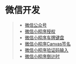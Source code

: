 # 微信开发

> * [微信公众号](../wx/wx-mp.md)
> * [微信小程序授权](../wx/weapp-grant.md)
> * [微信小程序车牌键盘](../wx/weapp-vehicle-panel.md)
> * [微信小程序Canvas签名](../wx/weapp-sign.md)
> * [微信小程序验证码输入](../wx/weapp-codes.md)
> * [微信小程序倒计时](../wx/weapp-timing.md)